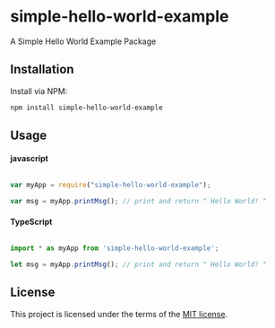 # simple-hello-world-example
A Simple Hello World Example Package

## Installation
Install via NPM:

```bash
npm install simple-hello-world-example

```

## Usage

#### javascript

```javascript

var myApp = require("simple-hello-world-example");

var msg = myApp.printMsg(); // print and return " Hello World! " 

```

#### TypeScript

```typescript

import * as myApp from 'simple-hello-world-example';

let msg = myApp.printMsg(); // print and return " Hello World! " 


```

## License

This project is licensed under the terms of the
[MIT license](/LICENSE).


